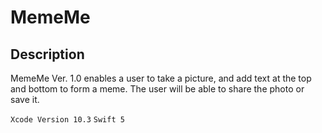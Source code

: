 # MemeMe 

## Description 

MemeMe Ver. 1.0 enables a user to take a picture, and add text at the top and bottom to form a meme.
The user will be able to share the photo or save it.

`Xcode Version 10.3`
`Swift 5`
